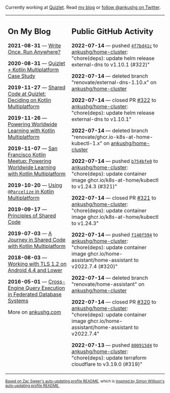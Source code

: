 Currently working at [Quizlet](https://quizlet.com/). Read [my blog](https://ankushg.com/) or [follow @ankushg on Twitter](https://twitter.com/ankushg).

<table><tr><td valign="top" width="40%">

## On My Blog
<!-- blog starts -->
**2021-08-31** — [Write Once, Run Anywhere?](https://ankushg.com/posts/write-once-run-anywhere-increment/)

**2020-08-31** — [Quizlet + Kotlin Multiplatform Case Study](https://ankushg.com/posts/quizlet-kotlin-multiplatform-case-study/)

**2019-11-27** — [Shared Code at Quizlet: Deciding on Kotlin Multiplatform](https://ankushg.com/posts/shared-code-kotlin-multiplatform/)

**2019-11-26** — [Powering Worldwide Learning with Kotlin Multiplatform](https://ankushg.com/speaking/droidcon-sf-2019)

**2019-11-07** — [San Francisco Kotlin Meetup: Powering Worldwide Learning with Kotlin Multiplatform](https://ankushg.com/speaking/sf-kotlin-meetup-2019)

**2019-10-20** — [Using `@Parcelize` in Kotlin Multiplatform](https://ankushg.com/posts/multiplatform-parcelize/)

**2019-09-17** — [Principles of Shared Code](https://ankushg.com/speaking/denver-startup-week-2019)

**2019-07-03** — [A Journey in Shared Code with Kotlin Multiplatform](https://ankushg.com/speaking/droidcon-berlin-2019)

**2018-08-03** — [Working with TLS 1.2 on Android 4.4 and Lower](https://ankushg.com/posts/tls-1.2-on-android/)

**2016-05-01** — [Cross-Engine Query Execution in Federated Database Systems](https://ankushg.com/projects/thesis)
<!-- blog ends -->
More on [ankushg.com](https://ankushg.com/)
</td><td valign="top" width="60%">

## Public GitHub Activity
<!-- githubActivity starts -->
**2022-07-14** — pushed [`4f7bd41c`](https://github.com/ankushg/home-cluster/commit/4f7bd41cbcdd4f21888969dc98b95051025f7cd2) to [ankushg/home-cluster](https://api.github.com/repos/ankushg/home-cluster): "chore(deps): update helm release external-dns to v1.10.1 (#322)"

**2022-07-14** — deleted branch "renovate/external-dns-1.10.x" on [ankushg/home-cluster](https://api.github.com/repos/ankushg/home-cluster)

**2022-07-14** — closed PR [#322](https://github.com/ankushg/home-cluster/pull/322) to [ankushg/home-cluster](https://api.github.com/repos/ankushg/home-cluster): "chore(deps): update helm release external-dns to v1.10.1"

**2022-07-14** — deleted branch "renovate/ghcr.io-k8s-at-home-kubectl-1.x" on [ankushg/home-cluster](https://api.github.com/repos/ankushg/home-cluster)

**2022-07-14** — pushed [`b754bfe0`](https://github.com/ankushg/home-cluster/commit/b754bfe03b96b02415317a7a3c8fe44be4f52eb9) to [ankushg/home-cluster](https://api.github.com/repos/ankushg/home-cluster): "chore(deps): update container image ghcr.io/k8s-at-home/kubectl to v1.24.3 (#321)"

**2022-07-14** — closed PR [#321](https://github.com/ankushg/home-cluster/pull/321) to [ankushg/home-cluster](https://api.github.com/repos/ankushg/home-cluster): "chore(deps): update container image ghcr.io/k8s-at-home/kubectl to v1.24.3"

**2022-07-14** — pushed [`f140f594`](https://github.com/ankushg/home-cluster/commit/f140f5942022e40f936c44c513dcdc6af18337e7) to [ankushg/home-cluster](https://api.github.com/repos/ankushg/home-cluster): "chore(deps): update container image ghcr.io/home-assistant/home-assistant to v2022.7.4 (#320)"

**2022-07-14** — deleted branch "renovate/home-assistant" on [ankushg/home-cluster](https://api.github.com/repos/ankushg/home-cluster)

**2022-07-14** — closed PR [#320](https://github.com/ankushg/home-cluster/pull/320) to [ankushg/home-cluster](https://api.github.com/repos/ankushg/home-cluster): "chore(deps): update container image ghcr.io/home-assistant/home-assistant to v2022.7.4"

**2022-07-13** — pushed [`800915d4`](https://github.com/ankushg/home-cluster/commit/800915d4560af2be11b399d763bf3f7c65df6a79) to [ankushg/home-cluster](https://api.github.com/repos/ankushg/home-cluster): "chore(deps): update terraform cloudflare to v3.19.0 (#319)"
<!-- githubActivity ends -->
</td></tr></table>

<sub><a href="https://github.com/ZacSweers/ZacSweers">Based on Zac Sweer's auto-updating profile README</a>, which is <a href="https://simonwillison.net/2020/Jul/10/self-updating-profile-readme/">inspired by Simon Willison's auto-updating profile README.</a></sub>